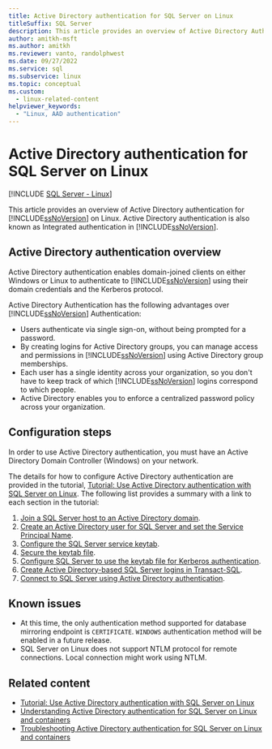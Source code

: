 ```yaml
---
title: Active Directory authentication for SQL Server on Linux
titleSuffix: SQL Server
description: This article provides an overview of Active Directory Authentication for SQL Server on Linux.
author: amitkh-msft
ms.author: amitkh
ms.reviewer: vanto, randolphwest
ms.date: 09/27/2022
ms.service: sql
ms.subservice: linux
ms.topic: conceptual
ms.custom:
  - linux-related-content
helpviewer_keywords:
  - "Linux, AAD authentication"
---
```

# Active Directory authentication for SQL Server on Linux

[!INCLUDE [SQL Server - Linux](../includes/applies-to-version/sql-linux.md)]

This article provides an overview of Active Directory authentication for [!INCLUDE[ssNoVersion](../includes/ssnoversion-md.md)] on Linux. Active Directory authentication is also known as Integrated authentication in [!INCLUDE[ssNoVersion](../includes/ssnoversion-md.md)].

## Active Directory authentication overview

Active Directory authentication enables domain-joined clients on either Windows or Linux to authenticate to [!INCLUDE[ssNoVersion](../includes/ssnoversion-md.md)] using their domain credentials and the Kerberos protocol.

Active Directory Authentication has the following advantages over [!INCLUDE[ssNoVersion](../includes/ssnoversion-md.md)] Authentication:

- Users authenticate via single sign-on, without being prompted for a password.
- By creating logins for Active Directory groups, you can manage access and permissions in [!INCLUDE[ssNoVersion](../includes/ssnoversion-md.md)] using Active Directory group memberships.  
- Each user has a single identity across your organization, so you don't have to keep track of which [!INCLUDE[ssNoVersion](../includes/ssnoversion-md.md)] logins correspond to which people.   
- Active Directory enables you to enforce a centralized password policy across your organization.

## Configuration steps

In order to use Active Directory authentication, you must have an Active Directory Domain Controller (Windows) on your network.

The details for how to configure Active Directory authentication are provided in the tutorial, [Tutorial: Use Active Directory authentication with SQL Server on Linux](sql-server-linux-active-directory-authentication.md). The following list provides a summary with a link to each section in the tutorial:

1. [Join a SQL Server host to an Active Directory domain](sql-server-linux-active-directory-join-domain.md).
1. [Create an Active Directory user for SQL Server and set the Service Principal Name](sql-server-linux-active-directory-authentication.md#createuser).
1. [Configure the SQL Server service keytab](sql-server-linux-active-directory-authentication.md#configurekeytab).
1. [Secure the keytab file](sql-server-linux-active-directory-authentication.md#configurekeytab).
1. [Configure SQL Server to use the keytab file for Kerberos authentication](sql-server-linux-active-directory-authentication.md#configurekeytab).
1. [Create Active Directory-based SQL Server logins in Transact-SQL](sql-server-linux-active-directory-authentication.md#createsqllogins).
1. [Connect to SQL Server using Active Directory authentication](sql-server-linux-active-directory-authentication.md#connect).

## Known issues

- At this time, the only authentication method supported for database mirroring endpoint is `CERTIFICATE`. `WINDOWS` authentication method will be enabled in a future release.
- SQL Server on Linux does not support NTLM protocol for remote connections. Local connection might work using NTLM.

## Related content

- [Tutorial: Use Active Directory authentication with SQL Server on Linux](sql-server-linux-active-directory-authentication.md)
- [Understanding Active Directory authentication for SQL Server on Linux and containers](sql-server-linux-ad-auth-understanding.md)
- [Troubleshooting Active Directory authentication for SQL Server on Linux and containers](sql-server-linux-ad-auth-troubleshooting.md)
